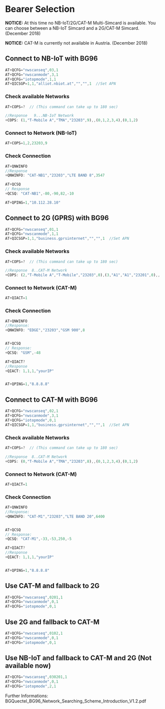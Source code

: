 Bearer Selection
===================

**NOTICE:** At this time no NB-IoT/2G/CAT-M Multi-Simcard is available.  You can choose between a NB-IoT Simcard and a 2G/CAT-M Simcard. (December 2018)

**NOTICE:** CAT-M is currently not available in Austria. (December 2018)


Connect to NB-IoT with BG96
--------------------------------

```javascript
AT+QCFG="nwscanseq",03,1
AT+QCFG="nwscanmode",3,1
AT+QCFG="iotopmode",1,1
AT+QICSGP=1,1,"alliot.nbiot.at","","",1  //Set APN
``` 
### Check available Networks
```javascript 
AT+COPS=?  // (This command can take up to 180 sec)

//Response   9...NB-IoT Network
+COPS: (1,"T-Mobile A","TMA","23203",9),,(0,1,2,3,4),(0,1,2)
```

### Connect to Network (NB-IoT)
```javascript
AT+COPS=1,2,23203,9
```

### Check Connection 
```javascript 
AT+QNWINFO
//Response
+QNWINFO: "CAT-NB1","23203","LTE BAND 8",3547

AT+QCSQ
// Response
+QCSQ: "CAT-NB1",-80,-90,82,-10

AT+QPING=1,"10.112.28.10"

```


Connect to 2G (GPRS) with BG96
--------------------------------

```javascript
AT+QCFG="nwscanseq",01,1
AT+QCFG="nwscanmode",1,1
AT+QICSGP=1,1,"business.gprsinternet","","",1  //Set APN
```

### Check available Networks
```javascript 
AT+COPS=?  // (This command can take up to 180 sec)

//Response  8..CAT-M Network
+COPS: (2,"T-Mobile A","T-Mobile","23203",0),(3,"A1","A1","23201",0),,(0,1,2,3,4),(0,1,2)
```

### Connect to Network (CAT-M)
```javascript
AT+QIACT=1
```

### Check Connection 
```javascript 
AT+QNWINFO
//Response:
+QNWINFO: "EDGE","23203","GSM 900",8


AT+QCSQ
// Response:
+QCSQ: "GSM",-48

AT+QIACT?
//Response
+QIACT: 1,1,1,"yourIP"


AT+QPING=1,"8.8.8.8"
```




Connect to CAT-M  with BG96
--------------------------------

```javascript
AT+QCFG="nwscanseq",02,1
AT+QCFG="nwscanmode",3,1
AT+QCFG="iotopmode",0,1
AT+QICSGP=1,1,"business.gprsinternet","","",1  //Set APN
```

### Check available Networks
```javascript 
AT+COPS=?  // (This command can take up to 180 sec)

//Response  8..CAT-M Network
+COPS: (0,"T-Mobile A","TMA","23203",8),,(0,1,2,3,4),(0,1,2)
```

### Connect to Network (CAT-M)
```javascript
AT+QIACT=1
```

### Check Connection 
```javascript 
AT+QNWINFO
//Response:
+QNWINFO: "CAT-M1","23203","LTE BAND 20",6400


AT+QCSQ
// Response:
+QCSQ: "CAT-M1",-33,-53,250,-5

AT+QIACT?
//Response
+QIACT: 1,1,1,"yourIP"


AT+QPING=1,"8.8.8.8"

```

Use CAT-M and fallback to 2G  
-------------------------------
```javascript
AT+QCFG="nwscanseq",0201,1  
AT+QCFG="nwscanmode",0,1  
AT+QCFG="iotopmode",0,1  
```

Use 2G and fallback to CAT-M
------------------------------
```javascript
AT+QCFG="nwscanseq",0102,1  
AT+QCFG="nwscanmode",0,1  
AT+QCFG="iotopmode",0,1  
```

Use NB-IoT and fallback to CAT-M and 2G  (Not available now)
-----------------------------------------------------------------
```javascript
AT+QCFG="nwscanseq",030201,1  
AT+QCFG="nwscanmode",0,1  
AT+QCFG="iotopmode",2,1  
```

Further Informations:  
BGQuectel_BG96_Network_Searching_Scheme_Introduction_V1.2.pdf